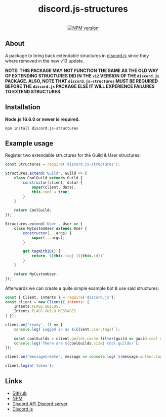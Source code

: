 <div align="center">
    <br />
    <h1>discord.js-structures</h1>
    <br />
    <a href="https://www.npmjs.com/package/discord.js-structures"><img src="https://img.shields.io/npm/v/discord.js-structures.svg" alt="NPM version" /></a>
</div>


## About

A package to bring back extendable structures in [discord.js](https://discord.js.org/) since they where removed in the new v13 update.

**NOTE: THIS PACKAGE MAY NOT FUNCTION THE SAME AS THE OLD WAY OF EXTENDING STRUCTURES DID IN THE `v12` VERSION OF THE `discord.js` PACKAGE. ALSO, NOTE THAT `discord.js-structures` MUST BE REQUIRED BEFORE THE `discord.js` PACKAGE ELSE IT WILL EXPERIENCE FAILURES TO EXTEND STRUCTURES.**

## Installation

**Node.js 16.6.0 or newer is required.**  

```sh-session
npm install discord.js-structures
```

## Example usage

Register two extendable structures for the Guild & User structures:
```js
const Structures = require('discord.js-structures');

Structures.extend('Guild', Guild => {
    class CoolGuild extends Guild {
        constructor(client, data) {
            super(client, data);
            this.cool = true;
        }
    }
    
    return CoolGuild;
});

Structures.extend('User', User => {
    class MyCustomUser extends User {
        constructor(...args) {
            super(...args);
        }

        get tagWithID() {
            return `${this.tag} (${this.id})`
        }
    }

    return MyCustomUser;
});
```

Afterwards we can create a quite simple example bot & use said structures:
```js
const { Client, Intents } = require('discord.js');
const client = new Client({ intents: [
    Intents.FLAGS.GUILDS,
    Intents.FLAGS.GUILD_MESSAGES
] });

client.on('ready', () => {
    console.log(`Logged in as ${client.user.tag}!`);
    
    const coolGuilds = client.guilds.cache.filter(guild => guild.cool == true);
    console.log(`There are ${coolGuilds.size} cool guilds!`);
});

client.on('messageCreate', message => console.log(`${message.author.tagWithID || message.author.tag} just said ${message.content}`))

client.login('token');
```

## Links

- [GitHub](https://github.com/LzzDev/discord.js-structures)
- [NPM](https://www.npmjs.com/package/discord.js-structures)
- [Discord API Discord server](https://discord.gg/discord-api)
- [Discord.js](https://discord.js.org/)

